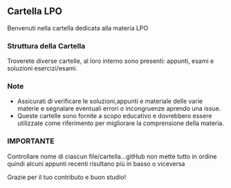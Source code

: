 ## Cartella LPO

Benvenuti nella cartella dedicata alla materia LPO

### Struttura della Cartella

Troverete diverse cartelle, al loro interno sono presenti: appunti, esami e soluzioni esercizi/esami.

### Note

- Assicurati di verificare le soluzioni,appunti e materiale delle varie materie e segnalare eventuali errori o incongruenze aprendo una issue.
- Queste cartelle sono fornite a scopo educativo e dovrebbero essere utilizzate come riferimento per migliorare la comprensione della materia.


### IMPORTANTE
Controllare nome di ciascun file/cartella...gitHub non mette tutto in ordine quindi alcuni appunti recenti risultano più in basso o viceversa

Grazie per il tuo contributo e buon studio!

